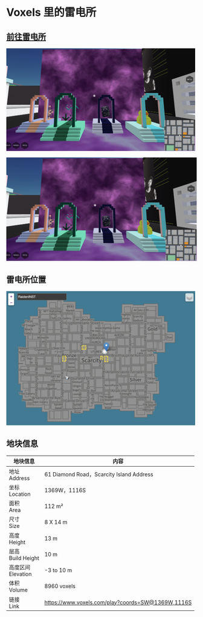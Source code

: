 # Voxels 里的雷电所

## [前往雷电所](https://www.voxels.com/play?coords=SW@1369W,1116S)

<img src="../../static/img/RaidenINST_appearance.jpg" alt="雷电所外观照" width="500px" />

![雷电所外观照](../../static/img/RaidenINST_appearance.jpg)

## 雷电所位置

<img src="../../static/img/RaidenINST_map.jpg" alt="雷电所位置" width="500px" />

## 地块信息

|地块信息|内容|
|---|---|
|地址 <br/> Address|61 Diamond Road，Scarcity Island Address|
|坐标 <br/> Location|1369W，1116S|
|面积 <br/> Area|112 m²|
|尺寸 <br/> Size|8 X 14 m|
|高度 <br/> Height|13 m|
|层高 <br/> Build Height|10 m |
|高度区间 <br/> Elevation|-3 to 10 m |
|体积 <br/> Volume|8960 voxels|
|链接 <br/> Link|https://www.voxels.com/play?coords=SW@1369W,1116S |


